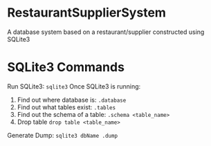# RestaurantSupplierSystem
A database system based on a restaurant/supplier constructed using SQLite3

# SQLite3 Commands

Run SQLite3: `sqlite3`
Once SQLite3 is running:
1. Find out where database is: `.database`
2. Find out what tables exist: `.tables`
3. Find out the schema of a table: `.schema <table_name>`
4. Drop table `drop table <table_name>`

Generate Dump: 
`sqlite3 dbName .dump`
